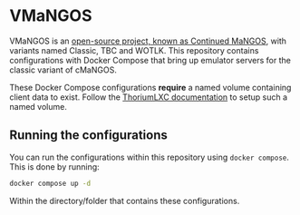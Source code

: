 # VMaNGOS

VMaNGOS is an [open-source project, known as Continued MaNGOS](https://github.com/cmangos/mangos-classic), with variants named Classic, TBC and WOTLK. This repository contains configurations with Docker Compose that bring up emulator servers for the classic variant of cMaNGOS.

These Docker Compose configurations **require** a named volume containing client data to exist. Follow the [ThoriumLXC documentation](thoriumlxc.github.io) to setup such a named volume.

## Running the configurations

You can run the configurations within this repository using `docker compose`. This is done by running:

```bash
docker compose up -d
```

Within the directory/folder that contains these configurations.
